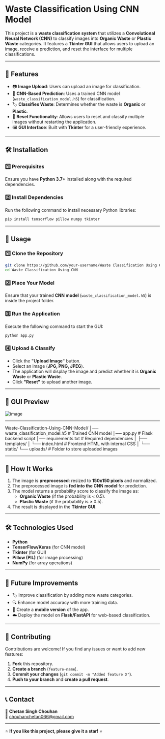 # Waste Classification Using CNN Model

This project is a **waste classification system** that utilizes a **Convolutional Neural Network (CNN)** to classify images into **Organic Waste** or **Plastic Waste** categories. It features a **Tkinter GUI** that allows users to upload an image, receive a prediction, and reset the interface for multiple classifications.

---

## 📌 Features
- 📷 **Image Upload**: Users can upload an image for classification.
- 🧠 **CNN-Based Prediction**: Uses a trained CNN model (`waste_classification_model.h5`) for classification.
- 🏷️ **Classifies Waste**: Determines whether the waste is **Organic** or **Plastic**.
- 🔄 **Reset Functionality**: Allows users to reset and classify multiple images without restarting the application.
- 🖼️ **GUI Interface**: Built with **Tkinter** for a user-friendly experience.

---

## 🛠️ Installation

### **1️⃣ Prerequisites**
Ensure you have **Python 3.7+** installed along with the required dependencies.

### **2️⃣ Install Dependencies**
Run the following command to install necessary Python libraries:

```bash
pip install tensorflow pillow numpy tkinter
```

---

## 🚀 Usage

### **1️⃣ Clone the Repository**
```bash
git clone https://github.com/your-username/Waste Classification Using CNN.git
cd Waste Classification Using CNN
```

### **2️⃣ Place Your Model**
Ensure that your trained **CNN model** (`waste_classification_model.h5`) is inside the project folder.

### **3️⃣ Run the Application**
Execute the following command to start the GUI:

```bash
python app.py
```

### **4️⃣ Upload & Classify**
- Click the **"Upload Image"** button.
- Select an image (**JPG, PNG, JPEG**).
- The application will display the image and predict whether it is **Organic Waste** or **Plastic Waste**.
- Click **"Reset"** to upload another image.

---

## 📸 GUI Preview
![image](https://github.com/user-attachments/assets/8fc8b807-8559-490c-9ec5-1a4b95060138)

---

Waste-Classification-Using-CNN-Model/
│── waste_classification_model.h5   # Trained CNN model
│── app.py                          # Flask backend script
│── requirements.txt                # Required dependencies
│
├── templates/
│   └── index.html                  # Frontend HTML with internal CSS
│
└── static/
    └── uploads/                    # Folder to store uploaded images

---

## 🔬 How It Works
1. The image is **preprocessed**: resized to **150x150 pixels** and normalized.
2. The preprocessed image is **fed into the CNN model** for prediction.
3. The model returns a probability score to classify the image as:
   - **Organic Waste** (if the probability is < 0.5).
   - **Plastic Waste** (if the probability is ≥ 0.5).
4. The result is displayed in the **Tkinter GUI**.

---

## 🛠️ Technologies Used
- **Python**
- **TensorFlow/Keras** (for CNN model)
- **Tkinter** (for GUI)
- **Pillow (PIL)** (for image processing)
- **NumPy** (for array operations)

---

## 📌 Future Improvements
- 🏷️ Improve classification by adding more waste categories.
- 🔍 Enhance model accuracy with more training data.
- 📱 Create a **mobile version** of the app.
- ☁️ Deploy the model on **Flask/FastAPI** for web-based classification.

---


## 🤝 Contributing
Contributions are welcome! If you find any issues or want to add new features:
1. **Fork** this repository.
2. **Create a branch** (`feature-name`).
3. **Commit your changes** (`git commit -m "Added feature X"`).
4. **Push to your branch** and **create a pull request**.

---

## 📞 Contact
👤 **Chetan Singh Chouhan**  
📧 chouhanchetan066@gmail.com  

---

⭐ **If you like this project, please give it a star!** ⭐

